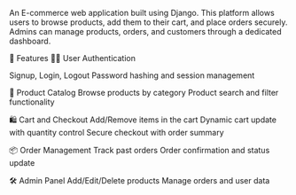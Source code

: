 An E-commerce web application built using Django. This platform allows users to browse products, add them to their cart, and place orders securely. Admins can manage products, orders, and customers through a dedicated dashboard.

📌 Features
🧑‍💼 User Authentication

Signup, Login, Logout
Password hashing and session management

🛒 Product Catalog
Browse products by category
Product search and filter functionality

🛍️ Cart and Checkout
Add/Remove items in the cart
Dynamic cart update with quantity control
Secure checkout with order summary

📦 Order Management
Track past orders
Order confirmation and status update

🛠️ Admin Panel
Add/Edit/Delete products
Manage orders and user data

